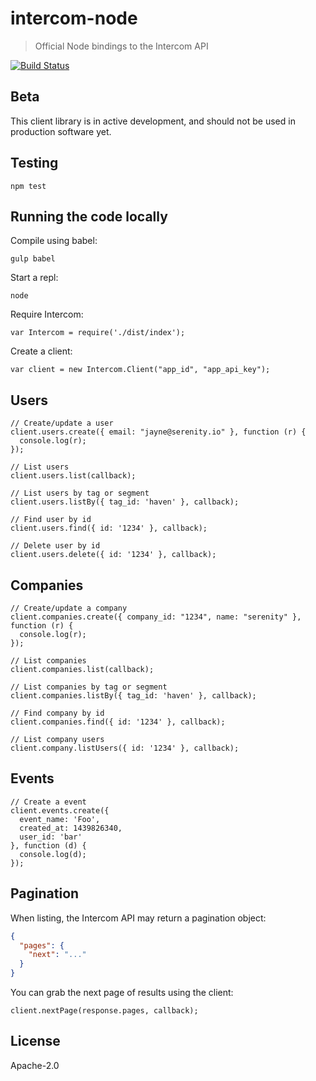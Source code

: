 # intercom-node
> Official Node bindings to the Intercom API

[![Build Status](https://travis-ci.org/intercom/intercom-node.svg?branch=master)](https://travis-ci.org/intercom/intercom-node)

## Beta

This client library is in active development, and should not be used in production software yet.

## Testing

```node
npm test
```

## Running the code locally

Compile using babel:

```
gulp babel
```

Start a repl:

```
node
```

Require Intercom:

```node
var Intercom = require('./dist/index');
```

Create a client:

```node
var client = new Intercom.Client("app_id", "app_api_key");
```

## Users

```node
// Create/update a user
client.users.create({ email: "jayne@serenity.io" }, function (r) {
  console.log(r);
});
```

```node
// List users
client.users.list(callback);
```

```node
// List users by tag or segment
client.users.listBy({ tag_id: 'haven' }, callback);
```

```node
// Find user by id
client.users.find({ id: '1234' }, callback);
```

```node
// Delete user by id
client.users.delete({ id: '1234' }, callback);
```

## Companies

```node
// Create/update a company
client.companies.create({ company_id: "1234", name: "serenity" }, function (r) {
  console.log(r);
});
```

```node
// List companies
client.companies.list(callback);
```

```node
// List companies by tag or segment
client.companies.listBy({ tag_id: 'haven' }, callback);
```

```node
// Find company by id
client.companies.find({ id: '1234' }, callback);
```

```node
// List company users
client.company.listUsers({ id: '1234' }, callback);
```
## Events

```node
// Create a event
client.events.create({
  event_name: 'Foo',
  created_at: 1439826340,
  user_id: 'bar'
}, function (d) {
  console.log(d);
});
```

## Pagination

When listing, the Intercom API may return a pagination object:

```json
{
  "pages": {
    "next": "..."
  }
}
```

You can grab the next page of results using the client:

```
client.nextPage(response.pages, callback);
```

## License

Apache-2.0

